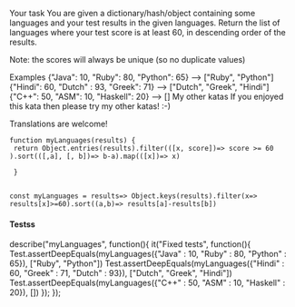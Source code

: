 Your task
You are given a dictionary/hash/object containing some languages and your test results in the given languages. Return the list of languages where your test score is at least 60, in descending order of the results.

Note: the scores will always be unique (so no duplicate values)

Examples
{"Java": 10, "Ruby": 80, "Python": 65}    -->  ["Ruby", "Python"]
{"Hindi": 60, "Dutch" : 93, "Greek": 71}  -->  ["Dutch", "Greek", "Hindi"]
{"C++": 50, "ASM": 10, "Haskell": 20}     -->  []
My other katas
If you enjoyed this kata then please try my other katas! :-)

Translations are welcome!
```
function myLanguages(results) {
 return Object.entries(results).filter(([x, score])=> score >= 60 ).sort(([,a], [, b])=> b-a).map(([x])=> x)

 }
  
  ```
  
  ```
  const myLanguages = results=> Object.keys(results).filter(x=> results[x]>=60).sort((a,b)=> results[a]-results[b])
  
  ```
  
  #### Testss
  describe("myLanguages", function(){
  it("Fixed tests", function(){
    Test.assertDeepEquals(myLanguages({"Java" : 10, "Ruby" : 80, "Python" : 65}), ["Ruby", "Python"])
    Test.assertDeepEquals(myLanguages({"Hindi" : 60, "Greek" : 71, "Dutch" : 93}), ["Dutch", "Greek", "Hindi"])
    Test.assertDeepEquals(myLanguages({"C++" : 50, "ASM" : 10, "Haskell" : 20}), [])
  });
});

